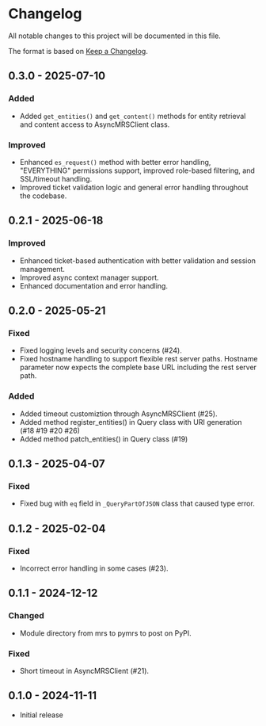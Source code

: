 # Changelog

All notable changes to this project will be documented in this file.

The format is based on [Keep a Changelog](https://keepachangelog.com/en/1.0.0/).

## 0.3.0 - 2025-07-10

### Added

- Added `get_entities()` and `get_content()` methods for entity retrieval and content access to AsyncMRSClient class.

### Improved

- Enhanced `es_request()` method with better error handling, "EVERYTHING" permissions support, improved role-based filtering, and SSL/timeout handling.
- Improved ticket validation logic and general error handling throughout the codebase.

## 0.2.1 - 2025-06-18

### Improved

- Enhanced ticket-based authentication with better validation and session management.
- Improved async context manager support.
- Enhanced documentation and error handling.

## 0.2.0 - 2025-05-21

### Fixed 

- Fixed logging levels and security concerns (#24).
- Fixed hostname handling to support flexible rest server paths. Hostname parameter now expects the complete base URL including the rest server path.

### Added

- Added timeout customiztion through AsyncMRSClient (#25).
- Added method register_entities() in Query class with URI generation (#18 #19 #20 #26)
- Added method patch_entities() in Query class (#19)

## 0.1.3 - 2025-04-07

### Fixed

- Fixed bug with `eq` field in `_QueryPartOfJSON` class that caused type error.

## 0.1.2 - 2025-02-04

### Fixed

- Incorrect error handling in some cases (#23).

## 0.1.1 - 2024-12-12

### Changed

- Module directory from mrs to pymrs to post on PyPI.

### Fixed

- Short timeout in AsyncMRSClient (#21).

## 0.1.0 - 2024-11-11

- Initial release


